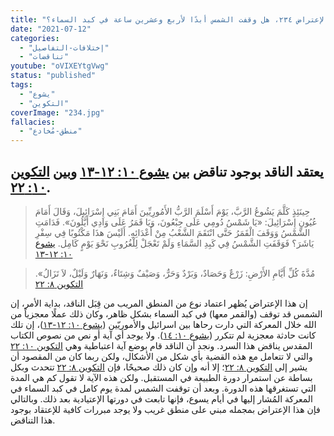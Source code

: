 ```yaml
---
title: "الإعتراض ٢٣٤، هل وقفت الشمس أبدًا لأربع وعشرين ساعة في كبد السماء؟"
date: "2021-07-12"
categories:
  - "إختلافات-التفاصيل"
  - "تناقضات"
youtube: "oVIXEYtgVwg"
status: "published"
tags:
  - "يشوع"
  - "التكوين"
coverImage: "234.jpg"
fallacies:
  - "منطق-مُخادع"
---
```


## **يعتقد الناقد بوجود تناقض بين [يشوع ١٠: ١٢-١٣](https://www.bible.com//bible/101/JOS.10.12-13) وبين [التكوين ١٠: ٢٢](https://www.bible.com//bible/101/GEN.10.22).**

> حِينَئِذٍ كَلَّمَ يَشُوعُ الرَّبَّ، يَوْمَ أَسْلَمَ الرَّبُّ الأَمُورِيِّينَ أَمَامَ بَنِي إِسْرَائِيلَ، وَقَالَ أَمَامَ عُيُونِ إِسْرَائِيلَ: «يَا شَمْسُ دُومِي عَلَى جِبْعُونَ، وَيَا قَمَرُ عَلَى وَادِي أَيَّلُونَ». فَدَامَتِ الشَّمْسُ وَوَقَفَ الْقَمَرُ حَتَّى انْتَقَمَ الشَّعْبُ مِنْ أَعْدَائِهِ. أَلَيْسَ هذَا مَكْتُوبًا فِي سِفْرِ يَاشَرَ؟ فَوَقَفَتِ الشَّمْسُ فِي كَبِدِ السَّمَاءِ وَلَمْ تَعْجَلْ لِلْغُرُوبِ نَحْوَ يَوْمٍ كَامِل. [يشوع ١٠: ١٢-١٣](https://www.bible.com//bible/101/JOS.10.12-13)

> مُدَّةَ كُلِّ أَيَّامِ الأَرْضِ: زَرْعٌ وَحَصَادٌ، وَبَرْدٌ وَحَرٌّ، وَصَيْفٌ وَشِتَاءٌ، وَنَهَارٌ وَلَيْلٌ، لاَ تَزَالُ». [التكوين ٨: ٢٢](https://www.bible.com//bible/101/GEN.8.22)

إن هذا الإعتراض يُظهر اعتماد نوع من المنطق المريب من قِبَل الناقد، بداية الأمر، إن الشمس قد توقف (والقمر معها) في كبد السماء بشكل ظاهر، وكان ذلك عملًا معجزياً من الله خلال المعركة التي دارت رحاها بين اسرائيل والأموريّين ([يشوع ١٠: ١٢-١٣](https://www.bible.com//bible/101/JOS.10.12-13))، إن تلك كانت حادثة معجزية لم تتكرر ([يشوع ١٠: ١٤](https://www.bible.com//bible/101/JOS.10.14)). ولا يوجد أي آية أو نص من نصوص الكتاب المقدس يناقض هذا السرد. ونجد أن الناقد قام بوضع آية اعتباطية وهي [التكوين ١٠: ٢٢](https://www.bible.com//bible/101/GEN.10.22) والتي لا تتعامل مع هذه القضية بأي شكل من الأشكال، ولكن ربما كان من المقصود أن يشير إلى [التكوين ٨: ٢٢](https://www.bible.com//bible/101/GEN.8.22)؛ إلا أنه وإن كان ذلك صحيحًا، فإن [التكوين ٨: ٢٢](https://www.bible.com//bible/101/GEN.8.22) تتحدث وبكل بساطة عن استمرار دورة الطبيعة في المستقبل. ولكن هذه الآية لا تقول كم هي المدة التي تستغرقها هذه الدورة. وبعد أن توقفت الشمس لمدة يوم كامل في كبد السماء في المعركة المُشار إليها في أيام يسوع، فإنها تابعت في دورتها الإعتيادية بعد ذلك. وبالتالي فإن هذا الإعتراض بمجمله مبني على منطق غريب ولا يوجد مبررات كافية للإعتقاد بوجود هذا التناقض.
